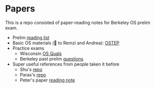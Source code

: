 # Papers

This is a repo consisted of paper-reading notes for Berkeley OS prelim exam. 

* Prelim [reading list](https://ucbosprelim.samkumar.org/reading.html)
* Basic OS materials (🙌 to Remzi and Andrea): [OSTEP](https://pages.cs.wisc.edu/~remzi/OSTEP/)
* Practice exams
    *  Wisconsin [OS Quals](https://www.cs.wisc.edu/operating-systems-quals/)
    *  Berkeley past prelim [questions](https://www2.eecs.berkeley.edu/Protected/Grads/CS/Prelims/osqu.html)
* Super useful references from people taken it before 
    *  Shu's [repo](https://github.com/lynnliu030/os-prelim)
    *  Paras's [repo](https://github.com/parasj/papers)
    *  Peter's paper [reading note](https://pschafhalter.com/blog) 
